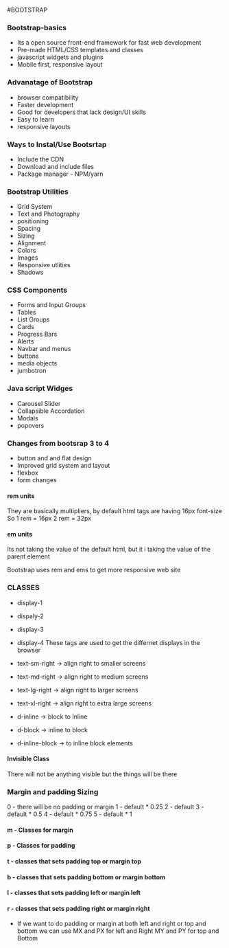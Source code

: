 #BOOTSTRAP

### Bootstrap-basics
* Its a open source front-end framework for fast web development
* Pre-made HTML/CSS templates and classes
* javascript widgets and plugins
* Mobile first, responsive layout

### Advanatage of Bootstrap
* browser compatibility
* Faster development
* Good for developers that lack design/UI skills
* Easy to learn
* responsive layouts

### Ways to Instal/Use Bootsrtap
* Include the CDN
* Download and include files
* Package manager - NPM/yarn

### Bootstrap Utilities
* Grid System
* Text and Photography
* positioning
* Spacing
* Sizing
* Alignment
* Colors
* Images
* Responsive utlities
* Shadows

### CSS Components
* Forms and Input Groups
* Tables
* List Groups
* Cards
* Progress Bars
* Alerts
* Navbar and menus
* buttons
* media objects
* jumbotron

### Java script Widges
* Carousel Slider
* Collapsible Accordation
* Modals
* popovers

### Changes from bootsrap 3 to 4
* button and and flat design
* Improved grid system and layout
* flexbox
* form changes

#### rem units
  They are basically multipliers, by default html tags are having 16px font-size
  So 1 rem = 16px
     2 rem = 32px

#### em units
  Its not taking the value of the default html, but it i taking the value of the parent element

  Bootstrap uses rem and ems to get more responsive web site

### CLASSES
* display-1
* dispaly-2
* display-3
* display-4
These tags are used to get the differnet displays in the browser

* text-sm-right -> align right to smaller screens 
* text-md-right -> align right to medium screens
* text-lg-right -> align right to larger screens
* text-xl-right -> align right to extra large screens


* d-inline -> block to Inline 
* d-block  -> inline to block
* d-inline-block -> to inline block elements

#### Invisible Class
There will not be anything visible but the things will be there

### Margin and padding Sizing
0 - there will be no padding or margin
1 - default * 0.25
2 - default
3 - default * 0.5
4 - default * 0.75
5 - default * 1

#### m - Classes for margin
#### p - Classes for padding
#### t - classes that sets padding top or margin top
#### b - classes that sets padding bottom or margin bottom
#### l - classes that sets padding left or margin left
#### r - classes that sets padding right or margin right

* If we want to do padding or margin at both left and right or top and bottom we can use 
MX and PX for left and Right
MY and PY for top and Bottom